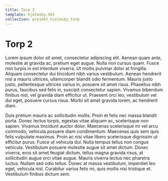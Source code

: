 ```yaml
---
title: Torp 2
template: hjelmsby.hbt
collection: projekt_hjelmsby_torp
---
```

Torp 2
========
Lorem ipsum dolor sit amet, consectetur adipiscing elit. Aenean quam ante, molestie at gravida ac, pretium eget augue. Nulla non cursus quam. Fusce non turpis in est interdum viverra. Ut mollis pulvinar dolor at fringilla. Aliquam consectetur dui tincidunt nibh varius vestibulum. Aenean hendrerit nisl a mauris ultrices, ullamcorper blandit odio fermentum. Mauris justo justo, pellentesque ultrices varius in, posuere sit amet risus. Phasellus nibh purus, faucibus sed felis in, suscipit consectetur sapien. Vivamus bibendum finibus nisl, vel gravida diam efficitur ut. Praesent orci leo, vestibulum vel dui eget, posuere cursus risus. Morbi sit amet gravida lorem, ac hendrerit diam.

Duis pretium mauris ac sollicitudin mollis. Proin et felis nec massa blandit porta. Donec lectus turpis, egestas vitae aliquam ac, scelerisque non sapien. Vivamus tincidunt auctor dolor. Maecenas scelerisque mi vel arcu commodo, vehicula posuere diam condimentum. Maecenas quis sem quis felis vulputate maximus. Proin ac nisi vitae libero scelerisque dignissim ut efficitur purus. Fusce ut vehicula dui. Nulla tempus tellus non congue vehicula. Vestibulum posuere molestie augue sit amet dictum. Donec viverra, eros sit amet feugiat dictum, tellus magna gravida risus, at sollicitudin augue orci vitae augue. Mauris viverra lectus nec pharetra luctus. Nullam sed odio tellus. Donec at massa vestibulum, imperdiet leo eget, vehicula nisl. Curabitur varius felis mi, quis mollis nisi tristique et. Vestibulum finibus dictum sem.
